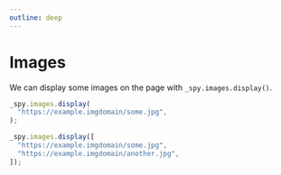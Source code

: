 ```yaml
---
outline: deep
---
```


# Images

We can display some images on the page with `_spy.images.display()`.

``` js
_spy.images.display(
  "https://example.imgdomain/some.jpg",
);
```

``` js
_spy.images.display([
  "https://example.imgdomain/some.jpg",
  "https://example.imgdomain/another.jpg",
]);
```
